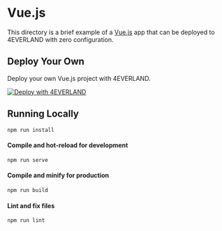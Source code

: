 # Vue.js

This directory is a brief example of a [Vue.js](https://vuejs.org/) app that can be deployed to 4EVERLAND with zero configuration.

## Deploy Your Own

Deploy your own Vue.js project with 4EVERLAND.

[![Deploy with 4EVERLAND](https://4ever-web.4everland.store/img/deploy.svg)](https://dashboard.4everland.org/hosting/new?type=clone-flow&s=https%3A%2F%2Fgithub.com%2F4everland%2Fproject-templates%2Fnew%2Fmain%2Fexamples%2Fvue)


## Running Locally

```
npm run install
```

#### Compile and hot-reload for development

```
npm run serve
```

#### Compile and minify for production

```
npm run build
```

#### Lint and fix files

```
npm run lint
```

